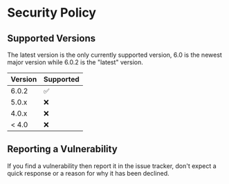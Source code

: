 # Security Policy

## Supported Versions

The latest version is the only currently supported version, 6.0 is the newest major version while 6.0.2 is the "latest" version.

| Version | Supported          |
| ------- | ------------------ |
| 6.0.2   | :white_check_mark: |
| 5.0.x   | :x:                |
| 4.0.x   | :x:                |
| < 4.0   | :x:                |

## Reporting a Vulnerability

If you find a vulnerability then report it in the issue tracker, don't expect a quick response or a reason for why it has been declined.
